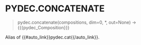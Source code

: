 # PYDEC.CONCATENATE
> pydec.concatenate(compositions, dim=0, *, out=None) →  {{{pydec_Composition}}}

Alias of {{#auto_link}}pydec.cat{{/auto_link}}.